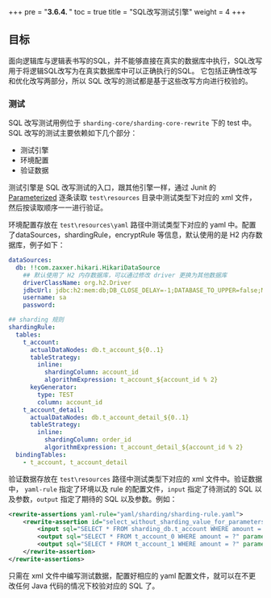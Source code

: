 +++
pre = "<b>3.6.4. </b>"
toc = true
title = "SQL改写测试引擎"
weight = 4
+++

## 目标

面向逻辑库与逻辑表书写的SQL，并不能够直接在真实的数据库中执行，SQL改写用于将逻辑SQL改写为在真实数据库中可以正确执行的SQL。 它包括正确性改写和优化改写两部分，所以 SQL 改写的测试都是基于这些改写方向进行校验的。

### 测试

SQL 改写测试用例位于 `sharding-core/sharding-core-rewrite` 下的 test 中。SQL 改写的测试主要依赖如下几个部分：

  - 测试引擎
  - 环境配置
  - 验证数据

测试引擎是 SQL 改写测试的入口，跟其他引擎一样，通过 Junit 的 [Parameterized](https://github.com/junit-team/junit4/wiki/Parameterized-tests) 逐条读取 `test\resources` 目录中测试类型下对应的 xml 文件，然后按读取顺序一一进行验证。

环境配置存放在 `test\resources\yaml` 路径中测试类型下对应的 yaml 中。配置了dataSources，shardingRule，encryptRule 等信息，默认使用的是 H2 内存数据库，例子如下：

```yaml
dataSources:
  db: !!com.zaxxer.hikari.HikariDataSource
    ## 默认使用了 H2 内存数据库，可以通过修改 driver 更换为其他数据库
    driverClassName: org.h2.Driver
    jdbcUrl: jdbc:h2:mem:db;DB_CLOSE_DELAY=-1;DATABASE_TO_UPPER=false;MODE=MYSQL
    username: sa
    password:

## sharding 规则
shardingRule:
  tables:
    t_account:
      actualDataNodes: db.t_account_${0..1}
      tableStrategy: 
        inline:
          shardingColumn: account_id
          algorithmExpression: t_account_${account_id % 2}
      keyGenerator:
        type: TEST
        column: account_id
    t_account_detail:
      actualDataNodes: db.t_account_detail_${0..1}
      tableStrategy: 
        inline:
          shardingColumn: order_id
          algorithmExpression: t_account_detail_${account_id % 2}
  bindingTables:
    - t_account, t_account_detail
```

验证数据存放在 `test\resources` 路径中测试类型下对应的 xml 文件中。验证数据中， `yaml-rule` 指定了环境以及 rule 的配置文件，`input` 指定了待测试的 SQL 以及参数，`output` 指定了期待的 SQL 以及参数。例如：

```xml
<rewrite-assertions yaml-rule="yaml/sharding/sharding-rule.yaml">
    <rewrite-assertion id="select_without_sharding_value_for_parameters">
        <input sql="SELECT * FROM sharding_db.t_account WHERE amount = ?" parameters="1000" />
        <output sql="SELECT * FROM t_account_0 WHERE amount = ?" parameters="1000" />
        <output sql="SELECT * FROM t_account_1 WHERE amount = ?" parameters="1000" />
    </rewrite-assertion>
</rewrite-assertions>
```
只需在 xml 文件中编写测试数据，配置好相应的 yaml 配置文件，就可以在不更改任何 Java 代码的情况下校验对应的 SQL 了。
